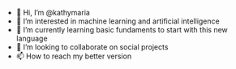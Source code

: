 - 👋 Hi, I’m @kathymaria
- 👀 I’m interested in machine learning and artificial intelligence
- 🌱 I’m currently learning basic fundaments to start with this new language
- 💞️ I’m looking to collaborate on social projects
- 📫 How to reach my better version

<!---
kathymaria/kathymaria is a ✨ special ✨ repository because its `README.md` (this file) appears on your GitHub profile.
You can click the Preview link to take a look at your changes.
--->
